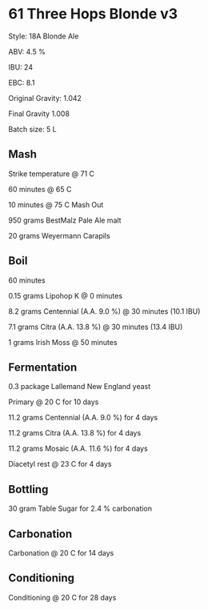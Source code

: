 # 61 Three Hops Blonde v3

Style: 18A Blonde Ale

ABV: 4.5 %

IBU: 24

EBC: 8.1

Original Gravity: 1.042

Final Gravity 1.008

Batch size: 5 L

## Mash

Strike temperature @ 71 C

60 minutes @ 65 C

10 minutes @ 75 C Mash Out

950 grams BestMalz Pale Ale malt

20 grams Weyermann Carapils

## Boil

60 minutes

0.15 grams Lipohop K @ 0 minutes

8.2 grams Centennial (A.A. 9.0 %) @ 30 minutes (10.1 IBU)

7.1 grams Citra (A.A. 13.8 %) @ 30 minutes (13.4 IBU)

1 grams Irish Moss @ 50 minutes

## Fermentation

0.3 package Lallemand New England yeast

Primary @ 20 C for 10 days

11.2 grams Centennial (A.A. 9.0 %) for 4 days

11.2 grams Citra (A.A. 13.8 %) for 4 days

11.2 grams Mosaic (A.A. 11.6 %) for 4 days

Diacetyl rest @ 23 C for 4 days

## Bottling

30 gram Table Sugar for 2.4 % carbonation

## Carbonation

Carbonation @ 20 C for 14 days

## Conditioning

Conditioning @ 20 C for 28 days
